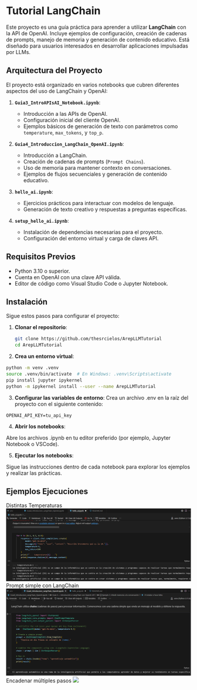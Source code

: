 # Tutorial LangChain

Este proyecto es una guía práctica para aprender a utilizar **LangChain** con la API de OpenAI. Incluye ejemplos de configuración, creación de cadenas de prompts, manejo de memoria y generación de contenido educativo. Está diseñado para usuarios interesados en desarrollar aplicaciones impulsadas por LLMs.

## Arquitectura del Proyecto

El proyecto está organizado en varios notebooks que cubren diferentes aspectos del uso de LangChain y OpenAI:

1. **`Guia3_IntroAPIsAI_Notebook.ipynb`**:
   - Introducción a las APIs de OpenAI.
   - Configuración inicial del cliente OpenAI.
   - Ejemplos básicos de generación de texto con parámetros como `temperature`, `max_tokens`, y `top_p`.

2. **`Guia4_Introduccion_LangChain_OpenAI.ipynb`**:
   - Introducción a LangChain.
   - Creación de cadenas de prompts (`Prompt Chains`).
   - Uso de memoria para mantener contexto en conversaciones.
   - Ejemplos de flujos secuenciales y generación de contenido educativo.

3. **`hello_ai.ipynb`**:
   - Ejercicios prácticos para interactuar con modelos de lenguaje.
   - Generación de texto creativo y respuestas a preguntas específicas.


4. **`setup_hello_ai.ipynb`**:
   - Instalación de dependencias necesarias para el proyecto.
   - Configuración del entorno virtual y carga de claves API.

## Requisitos Previos

- Python 3.10 o superior.
- Cuenta en OpenAI con una clave API válida.
- Editor de código como Visual Studio Code o Jupyter Notebook.

## Instalación

Sigue estos pasos para configurar el proyecto:

1. **Clonar el repositorio**:
   ```bash
   git clone https://github.com/thesrcielos/ArepLLMTutorial
   cd ArepLLMTutorial

2. **Crea un entorno virtual**:
```bash
python -m venv .venv
source .venv/bin/activate  # En Windows: .venv\Scripts\activate
pip install jupyter ipykernel
python -m ipykernel install --user --name ArepLLMTutorial
```

3. **Configurar las variables de entorno**: 
Crea un archivo .env en la raíz del proyecto con el siguiente contenido:
```
OPENAI_API_KEY=tu_api_key
```

4. **Abrir los notebooks**: 

Abre los archivos .ipynb en tu editor preferido (por ejemplo, Jupyter Notebook o VSCode).

5. **Ejecutar los notebooks**: 

Sigue las instrucciones dentro de cada notebook para explorar los ejemplos y realizar las prácticas.

## Ejemplos Ejecuciones
Distintas Temperaturas
![](assets/img1.png)
Prompt simple con LangChain
![](assets/img2.png)
Encadenar múltiples pasos
![](assets/im3.png)